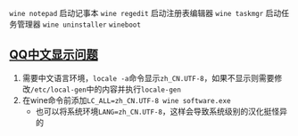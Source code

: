 `wine notepad` 启动记事本
`wine regedit` 启动注册表编辑器
`wine taskmgr` 启动任务管理器
`wine uninstaller` 
`wineboot`
## [QQ中文显示问题](https://www.zhihu.com/question/334179291/answer/2375991973)
1. 需要中文语言环境，`locale -a`命令显示`zh_CN.UTF-8`，如果不显示则需要修改`/etc/local-gen`中的内容并执行`locale-gen`
2. 在wine命令前添加`LC_ALL=zh_CN.UTF-8 wine software.exe`
    - 也可以将系统环境`LANG=zh_CN.UTF-8`，这样会导致系统级别的汉化挺怪异的